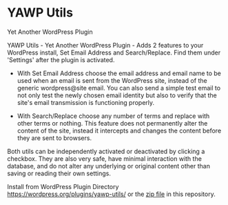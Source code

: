 # YAWP Utils
Yet Another WordPress Plugin

YAWP Utils - Yet Another WordPress Plugin - Adds 2 features to your WordPress install, Set Email Address and Search/Replace. Find them under 'Settings' after the plugin is activated. 

* With Set Email Address choose the email address and email name to be used when an email is sent from the WordPress site, instead of the generic wordpress@site email. You can also send a simple test email to not only test the newly chosen email identity but also to verify that the site's email transmission is functioning properly.

* With Search/Replace choose any number of terms and replace with other terms or nothing. This feature does not permanently alter the content of the site, instead it intercepts and changes the content before they are sent to browsers.

Both utils can be independently activated or deactivated by clicking a checkbox. They are also very safe, have minimal interaction with the database, and do not alter any underlying or original content other than saving or reading their own settings.

Install from WordPress Plugin Directory https://wordpress.org/plugins/yawp-utils/ or the [zip file](yawp-utils.zip) in this repository.
